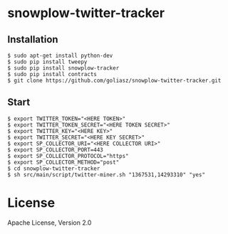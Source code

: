 # snowplow-twitter-tracker

## Installation
```
$ sudo apt-get install python-dev
$ sudo pip install tweepy
$ sudo pip install snowplow-tracker
$ sudo pip install contracts
$ git clone https://github.com/goliasz/snowplow-twitter-tracker.git
```

## Start
```
$ export TWITTER_TOKEN="<HERE TOKEN>" 
$ export TWITTER_TOKEN_SECRET="<HERE TOKEN SECRET>" 
$ export TWITTER_KEY="<HERE KEY>" 
$ export TWITTER_SECRET="<HERE KEY SECRET>"
$ export SP_COLLECTOR_URI="<HERE COLLECTOR URI>"
$ export SP_COLLECTOR_PORT=443
$ export SP_COLLECTOR_PROTOCOL="https"
$ export SP_COLLECTOR_METHOD="post"
$ cd snowplow-twitter-tracker
$ sh src/main/script/twitter-miner.sh "1367531,14293310" "yes"
```

# License
Apache License, Version 2.0
